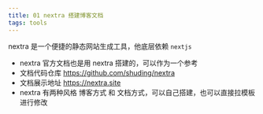 ```yaml
---
title: 01 nextra 搭建博客文档
tags: tools
---
```


nextra 是一个便捷的静态网站生成工具，他底层依赖 `nextjs`

- nextra 官方文档也是用 nextra 搭建的，可以作为一个参考
- 文档代码仓库 https://github.com/shuding/nextra
- 文档展示地址 https://nextra.site
- nextra 有两种风格 博客方式 和 文档方式，可以自己搭建，也可以直接拉模板进行修改